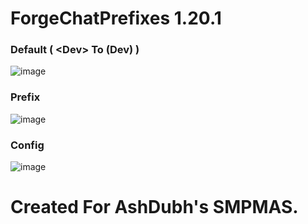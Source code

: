 # ForgeChatPrefixes 1.20.1

### Default ( \<Dev\> To (Dev) )
![image](https://github.com/TOG11/ForgeChatPrefixes/assets/71170613/c9157d39-0019-457b-a0c2-c1f4169c1fd5)
<br>
### Prefix
![image](https://github.com/TOG11/ForgeChatPrefixes/assets/71170613/19343133-f977-41dc-a980-4080ecb10f1b)
<br>
### Config
![image](https://github.com/TOG11/ForgeChatPrefixes/assets/71170613/296ef23b-f675-448b-b12e-a1238d0f6f6b)


# Created For AshDubh's SMPMAS.

